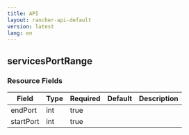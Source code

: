```yaml
---
title: API
layout: rancher-api-default
version: latest
lang: en
---
```


## servicesPortRange





### Resource Fields

Field | Type | Required | Default | Description
---|---|---|---|---
endPort | int | true |  | 
startPort | int | true |  | 

